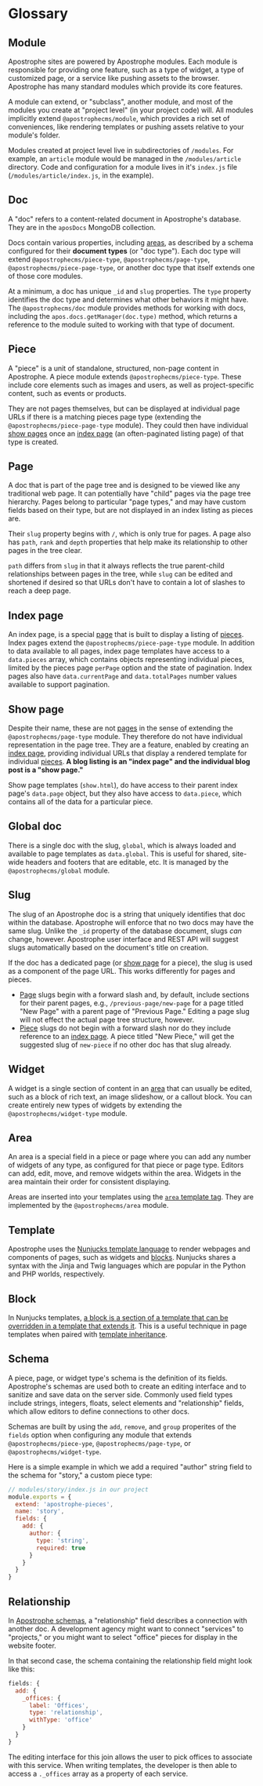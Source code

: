 # Glossary

## Module

Apostrophe sites are powered by Apostrophe modules. Each module is responsible for providing one feature, such as a type of widget, a type of customized page, or a service like pushing assets to the browser. Apostrophe has many standard modules which provide its core features.

A module can extend, or "subclass", another module, and most of the modules you create at "project level" (in your project code) will. All modules implicitly extend `@apostrophecms/module`, which provides a rich set of conveniences, like rendering templates or pushing assets relative to your module's folder.

<!-- TODO: Move this description of module directories to a guide page and link there instead. This goes beyond definition. -->

Modules created at project level live in subdirectories of `/modules`. For example, an `article` module would be managed in the `/modules/article` directory. Code and configuration for a module lives in it's `index.js` file (`/modules/article/index.js`, in the example).

## Doc

A "doc" refers to a content-related document in Apostrophe's database. They are in the `aposDocs` MongoDB collection.

Docs contain various properties, including [areas](#area), as described by a schema configured for their **document types** (or "doc type"). Each doc type will extend `@apostrophecms/piece-type`, `@apostrophecms/page-type`, `@apostrophecms/piece-page-type`, or another doc type that itself extends one of those core modules.

At a minimum, a doc has unique `_id` and `slug` properties. The `type` property identifies the doc type and determines what other behaviors it might have. The `@apostrophecms/doc` module provides methods for working with docs, including the `apos.docs.getManager(doc.type)` method, which returns a reference to the module suited to working with that type of document.

## Piece

A "piece" is a unit of standalone, structured, non-page content in Apostrophe. A piece module extends `@apostrophecms/piece-type`. These include core elements such as images and users, as well as project-specific content, such as events or products.

They are not pages themselves, but can be displayed at individual page URLs if there is a matching pieces page type (extending the `@apostrophecms/piece-page-type` module). They could then have individual [show pages](#show-page) once an [index page](#index-page) (an often-paginated listing page) of that type is created.

## Page

A doc that is part of the page tree and is designed to be viewed like any traditional web page. It can potentially have "child" pages via the page tree hierarchy. Pages belong to particular "page types," and may have custom fields based on their type, but are not displayed in an index listing as pieces are.

Their `slug` property begins with `/`, which is only true for pages. A page also has `path`, `rank` and `depth` properties that help make its relationship to other pages in the tree clear.

`path` differs from `slug` in that it always reflects the true parent-child relationships between pages in the tree, while `slug` can be edited and shortened if desired so that URLs don't have to contain a lot of slashes to reach a deep page.

## Index page

An index page, is a special [page](#page) that is built to display a listing of [pieces](#piece). Index pages extend the `@apostrophecms/piece-page-type` module. In addition to data available to all pages, index page templates have access to a `data.pieces` array, which contains objects representing individual pieces, limited by the pieces page `perPage` option and the state of pagination. Index pages also have `data.currentPage` and `data.totalPages` number values available to support pagination.

## Show page

Despite their name, these are not [pages](#page) in the sense of extending the `@apostrophecms/page-type` module. They therefore do not have individual representation in the page tree. They are a feature, enabled by creating an [index page](#index-page), providing individual URLs that display a rendered template for individual [pieces](#piece). **A blog listing is an "index page" and the individual blog post is a "show page."**

Show page templates (`show.html`), do have access to their parent index page's `data.page` object, but they also have access to `data.piece`, which contains all of the data for a particular piece.
## Global doc

There is a single doc with the slug, `global`, which is always loaded and available to page templates as `data.global`. This is useful for shared, site-wide headers and footers that are editable, etc. It is managed by the `@apostrophecms/global` module.

## Slug

The slug of an Apostrophe doc is a string that uniquely identifies that doc within the database. Apostrophe will enforce that no two docs may have the same slug. Unlike the `_id` property of the database document, slugs _can_ change, however. Apostrophe user interface and REST API will suggest slugs automatically based on the document's title on creation.

If the doc has a dedicated page (or [show page](#show-page) for a piece), the slug is used as a component of the page URL. This works differently for pages and pieces.

- [Page](#page) slugs begin with a forward slash and, by default, include sections for their parent pages, e.g., `/previous-page/new-page` for a page titled "New Page" with a parent page of "Previous Page." Editing a page slug will not effect the actual page tree structure, however.
- [Piece](#piece) slugs do not begin with a forward slash nor do they include reference to an [index page](#index-page). A piece titled "New Piece," will get the suggested slug of `new-piece` if no other doc has that slug already.

## Widget

A widget is a single section of content in an [area](#area) that can usually be edited, such as a block of rich text, an image slideshow, or a callout block. You can create entirely new types of widgets by extending the `@apostrophecms/widget-type` module.

## Area

An area is a special field in a piece or page where you can add any number of widgets of any type, as configured for that piece or page type. Editors can add, edit, move, and remove widgets within the area. Widgets in the area maintain their order for consistent displaying.

Areas are inserted into your templates using the [`area` template tag](/guide/widgets-and-templates.md#home-page-template). They are implemented by the `@apostrophecms/area` module.

## Template

Apostrophe uses the [Nunjucks template language](https://mozilla.github.io/nunjucks/) to render webpages and components of pages, such as widgets and [blocks](#block). Nunjucks shares a syntax with the Jinja and Twig languages which are popular in the Python and PHP worlds, respectively.

## Block

In Nunjucks templates, [a block is a section of a template that can be overridden in a template that extends it](https://mozilla.github.io/nunjucks/templating.html#block). This is a useful technique in page templates when paired with [template inheritance](https://mozilla.github.io/nunjucks/templating.html#template-inheritance).

## Schema

A piece, page, or widget type's schema is the definition of its fields. Apostrophe's schemas are used both to create an editing interface and to sanitize and save data on the server side. Commonly used field types include strings, integers, floats, select elements and "relationship" fields, which allow editors to define connections to other docs.

Schemas are built by using the `add`, `remove`, and `group` properites of the `fields` option when configuring any module that extends `@apostrophecms/piece-ype`, `@apostrophecms/page-type`, or `@apostrophecms/widget-type`.

Here is a simple example in which we add a required "author" string field to the schema for "story," a custom piece type:

```javascript
// modules/story/index.js in our project
module.exports = {
  extend: 'apostrophe-pieces',
  name: 'story',
  fields: {
    add: {
      author: {
        type: 'string',
        required: true
      }
    }
  }
}
```

<!-- TODO: Return when module reference is available. -->
<!-- See the [apostrophe-schemas](/reference/modules/apostrophe-schemas/README.md) module documentation for more information. -->

## Relationship

In [Apostrophe schemas](#schema), a "relationship" field describes a connection with another doc. A development agency might want to connect "services" to "projects," or you might want to select "office" pieces for display in the website footer.

In that second case, the schema containing the relationship field might look like this:

```javascript
fields: {
  add: {
    _offices: {
      label: 'Offices',
      type: 'relationship',
      withType: 'office'
    }
  }
}
```

The editing interface for this join allows the user to pick offices to associate with this service. When writing templates, the developer is then able to access a `._offices` array as a property of each service.

<!-- TODO: Return when module reference is available. -->
<!-- See the [apostrophe-schemas](/reference/modules/apostrophe-schemas/README.md) module documentation for more information about joins. -->

<!-- TODO: Display this when other locale information is added. -->
<!-- ## Document set

The database documents that exist as mode and locale versions of one another. For example, in a project with an English and a French locale, the home page would be managed in the database by six documents: 1) the draft English, 2) published English, 3) previous English, 4) draft French, 5) published French, and 6) previously published French. These six database documents make up the document set. -->